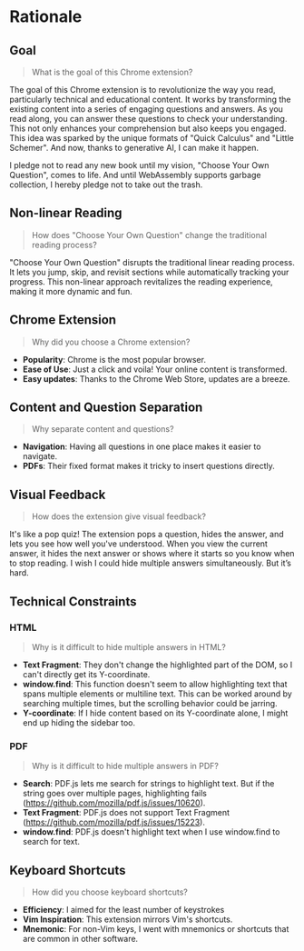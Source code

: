# Rationale

## Goal

> What is the goal of this Chrome extension?

The goal of this Chrome extension is to revolutionize the way you read, particularly technical and educational content. It works by transforming the existing content into a series of engaging questions and answers. As you read along, you can answer these questions to check your understanding. This not only enhances your comprehension but also keeps you engaged. This idea was sparked by the unique formats of "Quick Calculus" and "Little Schemer". And now, thanks to generative AI, I can make it happen.

I pledge not to read any new book until my vision, "Choose Your Own Question", comes to life. And until WebAssembly supports garbage collection, I hereby pledge not to take out the trash.

## Non-linear Reading

> How does "Choose Your Own Question" change the traditional reading process?

"Choose Your Own Question" disrupts the traditional linear reading process. It lets you jump, skip, and revisit sections while automatically tracking your progress. This non-linear approach revitalizes the reading experience, making it more dynamic and fun.

## Chrome Extension

> Why did you choose a Chrome extension?

- **Popularity**: Chrome is the most popular browser.
- **Ease of Use**: Just a click and voila! Your online content is transformed.
- **Easy updates**: Thanks to the Chrome Web Store, updates are a breeze.

## Content and Question Separation

> Why separate content and questions?

- **Navigation**: Having all questions in one place makes it easier to navigate.
- **PDFs**: Their fixed format makes it tricky to insert questions directly.

## Visual Feedback

> How does the extension give visual feedback?

It's like a pop quiz! The extension pops a question, hides the answer, and lets you see how well you've understood. When you view the current answer, it hides the next answer or shows where it starts so you know when to stop reading. I wish I could hide multiple answers simultaneously. But it’s hard.

## Technical Constraints

### HTML

> Why is it difficult to hide multiple answers in HTML?

- **Text Fragment**: They don't change the highlighted part of the DOM, so I can't directly get its Y-coordinate.
- **window.find**: This function doesn't seem to allow highlighting text that spans multiple elements or multiline text. This can be worked around by searching multiple times, but the scrolling behavior could be jarring.
- **Y-coordinate**: If I hide content based on its Y-coordinate alone, I might end up hiding the sidebar too.

### PDF

> Why is it difficult to hide multiple answers in PDF?

- **Search**: PDF.js lets me search for strings to highlight text. But if the string goes over multiple pages, highlighting fails (https://github.com/mozilla/pdf.js/issues/10620).
- **Text Fragment**: PDF.js does not support Text Fragment (https://github.com/mozilla/pdf.js/issues/15223).
- **window.find**: PDF.js doesn't highlight text when I use window.find to search for text.

## Keyboard Shortcuts

> How did you choose keyboard shortcuts?

- **Efficiency**: I aimed for the least number of keystrokes
- **Vim Inspiration**: This extension mirrors Vim's shortcuts.
- **Mnemonic**: For non-Vim keys, I went with mnemonics or shortcuts that are common in other software.
